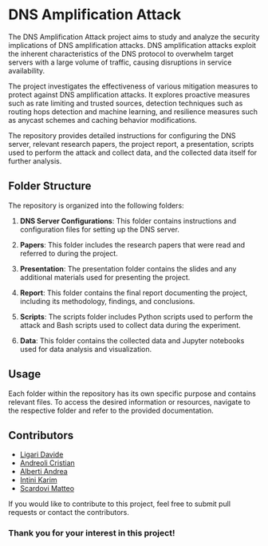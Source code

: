 # DNS Amplification Attack 

The DNS Amplification Attack project aims to study and analyze the security implications of DNS amplification attacks. DNS amplification attacks exploit the inherent characteristics of the DNS protocol to overwhelm target servers with a large volume of traffic, causing disruptions in service availability. 

The project investigates the effectiveness of various mitigation measures to protect against DNS amplification attacks. It explores proactive measures such as rate limiting and trusted sources, detection techniques such as routing hops detection and machine learning, and resilience measures such as anycast schemes and caching behavior modifications. 

The repository provides detailed instructions for configuring the DNS server, relevant research papers, the project report, a presentation, scripts used to perform the attack and collect data, and the collected data itself for further analysis.


## Folder Structure

The repository is organized into the following folders:

1. **DNS Server Configurations**: This folder contains instructions and configuration files for setting up the DNS server.

2. **Papers**: This folder includes the research papers that were read and referred to during the project.

3. **Presentation**: The presentation folder contains the slides and any additional materials used for presenting the project.

4. **Report**: This folder contains the final report documenting the project, including its methodology, findings, and conclusions.

5. **Scripts**: The scripts folder includes Python scripts used to perform the attack and Bash scripts used to collect data during the experiment.

6. **Data**: This folder contains the collected data and Jupyter notebooks used for data analysis and visualization.

## Usage

Each folder within the repository has its own specific purpose and contains relevant files. To access the desired information or resources, navigate to the respective folder and refer to the provided documentation.

## Contributors

- [Ligari Davide](https://github.com/DavideLigari01)
- [Andreoli Cristian](https://github.com/AndreoliCristian)
- [Alberti Andrea](https://github.com/AndreaAlberti07)
- [Intini Karim](https://github.com/IntiniKarim)
- [Scardovi Matteo](https://github.com/TeoScardov)


If you would like to contribute to this project, feel free to submit pull requests or contact the contributors.

### Thank you for your interest in this project!

